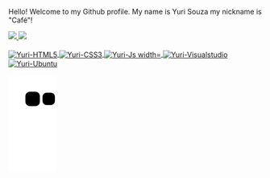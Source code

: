 Hello! Welcome to my Github profile. My name is Yuri Souza my nickname is "Café"!
<div>
  <a href='https://github.com/Yuri-Ccaf4'>
   <img height='180em'src='https://github-readme-stats.vercel.app/api?username=Yuri-Ccaf4&show_icons=false&count_private=true&show_icons=true&theme=tokyonight'/> 
   <img height='180em'src='https://github-readme-stats.vercel.app/api/top-langs/?username=Yuri-Ccaf4&langs_count=7&theme=tokyonight'/>  
</div>

  
<div style="display: inline_block"><br>
  <img align="center" src="https://cdn.jsdelivr.net/gh/devicons/devicon/icons/html5/html5-plain-wordmark.svg" alt="Yuri-HTML5" width="40" height="40"/>
  <img align="center" src="https://cdn.jsdelivr.net/gh/devicons/devicon/icons/css3/css3-plain-wordmark.svg" alt="Yuri-CSS3" width="40" height="40"/>
  <img align="center" src="https://cdn.jsdelivr.net/gh/devicons/devicon/icons/javascript/javascript-original.svg" alt="Yuri-Js width="40" height="40"/>
  <img align="center" src="https://cdn.jsdelivr.net/gh/devicons/devicon/icons/visualstudio/visualstudio-plain.svg" alt="Yuri-Visualstudio" width="40" height="40"/>
  <img align="center" src="https://cdn.jsdelivr.net/gh/devicons/devicon/icons/ubuntu/ubuntu-plain.svg" alt="Yuri-Ubuntu" width="40" height="40"/> 
  
  ![Snake animation](https://github.com/rafaballerini/rafaballerini/blob/output/github-contribution-grid-snake.svg)
</div>  
